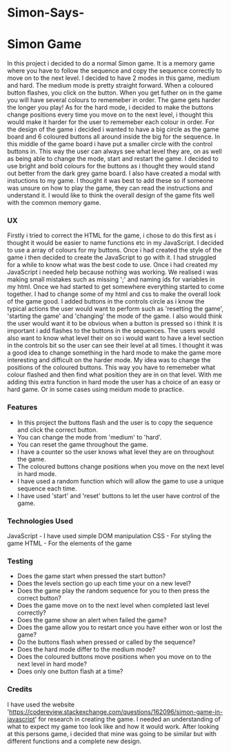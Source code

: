 ﻿# Simon-Says-
# Simon Game

In this project i decided to do a normal Simon game. It is a memory game where you have to follow the sequence and copy the sequence correctly to move on to
the next level. I decided to have 2 modes in this game, medium and hard. The medium mode is pretty straight forward. When a coloured button flashes, you click
on the button. When you get futher on in the game you will have several colours to rememeber in order. The game gets harder the longer you play! As for the 
hard mode, i decided to make the buttons change positions every time you move on to the next level, i thought this would make it harder for the user to
rememeber each colour in order. For the design of the game i decided i wanted to have a big circle as the game board and 6 coloured buttons all around inside
the big for the sequence. In this middle of the game board i have put a smaller circle with the control buttons in. This way the user can always see what level
they are, on as well as being able to change the mode, start and restart the game. I decided to use bright and bold colours for the buttons as i thought they
would stand out better from the dark grey game board. I also have created a modal with instuctions to my game. I thought it was best to add these so if someone
was unsure on how to play the game, they can read the instructions and understand it. I would like to think the overall design of the game fits well with the 
common memory game.

### UX

Firstly i tried to correct the HTML for the game, i chose to do this first as i thought it would be easier to name functions etc in my JavaScript. I decided to use
a array of colours for my buttons. Once i had created the style of the game i then decided to create the JavaScript to go with it. I had struggled for a while to
know what was the best code to use. Once i had created my JavaScript i needed help because nothing was working. We realised i was making small mistakes such as missing
';' and naming  ids for variables in my html. Once we had started to get somewhere everything started to come together. I had to change some of my html and css to
make the overall look of the game good. I added buttons in the controls circle as i know the typical actions the user would want to perform such as 'resetting the game',
'starting the game' and 'changing' the mode of the game. I also would think the user would want it to be obvious when a button is pressed so i think it is important i
add flashes to the buttons in the sequences. The users would also want to know what level their on so i would want to have a level section in the controls bit so the
user can see their level at all times. I thought it was a good idea to change something in the hard mode to make the game more interesting and difficult on the
harder mode. My idea was to change the positions of the coloured buttons. This way you have to rememeber what colour flashed and then find what position they are
in on that level. With me adding this extra function in hard mode the user has a choice of an easy or hard game. Or in some cases using meidum mode to practice.

### Features

* In this project the buttons flash and the user is to copy the sequence and click the correct button.
* You can change the mode from 'medium' to 'hard'.
* You can reset the game throughout the game.
* I have a counter so the user knows what level they are on throughout the game.
* The coloured buttons change positions when you move on the next level in hard mode.
* I have used a random function which will allow the game to use a unique sequence each time.
* I have used 'start' and 'reset' buttons to let the user have control of the game.

### Technologies Used

JavaScript - I have used simple DOM manipulation
CSS - For styling the game
HTML - For the elements of the game


### Testing


* Does the game start when pressed the start button?
* Does the levels section go up each time your on a new level?
* Does the game play the random sequence for you to then press the correct button?
* Does the game move on to the next level when completed last level correctly?
* Does the game show an alert when failed the game?
* Does the game allow you to restart once you have either won or lost the game?
* Do the buttons flash when pressed or called by the sequence?
* Does the hard mode differ to the medium mode?
* Does the coloured buttons move positions when you move on to the next level in hard mode?
* Does only one button flash at a time?

### Credits

I have used the website 'https://codereview.stackexchange.com/questions/162096/simon-game-in-javascript' for research in creating the game. I needed an understanding
of what to expect my game too look like and how it would work. After looking at this persons game, i decided that mine was going to be similar but with different
functions and a complete new design. 
